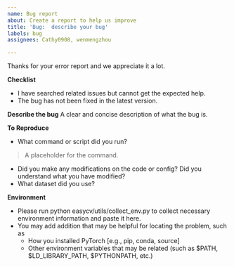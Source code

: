 ```yaml
---
name: Bug report
about: Create a report to help us improve
title: 'Bug:  describe your bug'
labels: bug
assignees: Cathy0908, wenmengzhou

---
```


Thanks for your error report and we appreciate it a lot.

**Checklist**

* I have searched related issues but cannot get the expected help.
* The bug has not been fixed in the latest version.

**Describe the bug**
A clear and concise description of what the bug is.

**To Reproduce**
* What command or script did you run?
>  A placeholder for the command.
* Did you make any modifications on the code or config? Did you understand what you have modified?
* What dataset did you use?


**Environment**
* Please run python easycv/utils/collect_env.py to collect necessary environment information and paste it here.
* You may add addition that may be helpful for locating the problem, such as
    * How you installed PyTorch [e.g., pip, conda, source]
    * Other environment variables that may be related (such as $PATH, $LD_LIBRARY_PATH, $PYTHONPATH, etc.)
